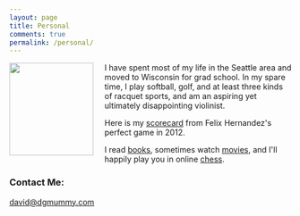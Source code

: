 ```yaml
---
layout: page
title: Personal
comments: true
permalink: /personal/
---
```


<img style="float: left; padding: 0px 20px 0px 0px;" src = "{{ site.baseurl }}/images/hiking_small.png" width = "150" height = "166">
I have spent most of my life in the Seattle area and moved to Wisconsin for grad school. In my spare time, I play softball, golf, and at least three kinds of racquet sports, and am an aspiring yet ultimately disappointing violinist.

Here is my <a href="{{ site.baseurl }}/images/felix_perfect_visitors.jpg">scorecard</a> from Felix Hernandez's perfect game in 2012.

I read <a href = "bit.ly/2MY7sMM">books</a>, sometimes watch
 <a href = "http://letterboxd.com/davidmummy">movies</a>,
and I'll happily play you in online <a href ="https://lichess.org/@/mummydg">chess</a>.
<br>

### Contact Me:
[david@dgmummy.com](mailto:david@dgmummy)
